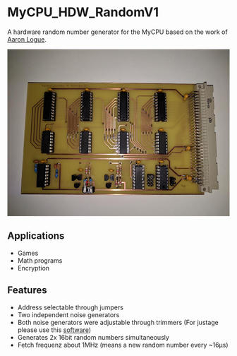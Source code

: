 # MyCPU_HDW_RandomV1
A hardware random number generator for the MyCPU based on the work of [Aaron Logue](http://www.cryogenius.com/hardware/rng/).

![Picture of the prototype](/prototype.jpg?raw=true "The first prototype")

## Applications
* Games
* Math programs
* Encryption

## Features
* Address selectable through jumpers
* Two independent noise generators
* Both noise generators were adjustable through trimmers (For justage please use this [software](/hist_prg))
* Generates 2x 16bit random numbers simultaneously
* Fetch frequenz about 1MHz (means a new random number every ~16µs)

